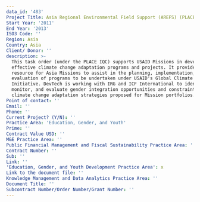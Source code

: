```yaml
---
data_id: '483'
Project Title: Asia Regional Environmental Field Support (AREFS) (PLACE IQC)
Start Year: '2011'
End Year: '2013'
ISO3 Code: ''
Region: Asia
Country: Asia
Client/ Donor: ''
description: >-
  This task order (under the PLACE IQC) supports USAID Missions in developing
  effective climate change adaptation programs and projects. It provides a
  resource for Asia Missions to assist in the planning, implementation, and
  evaluation of programs to be undertaken under USAID's Global Climate Change
  Initiative. DevTech is working with IRG and ICF International to identify,
  monitor, and evaluate gender integration opportunities and constraints in
  climate change adaptation strategies proposed for Mission portfolios.
Point of contact: ''
Email: ''
Phone: ''
Current Project? (Y/N): ''
Practice Area: 'Education, Gender, and Youth'
Prime: ''
Contract Value USD: ''
M&E Practice Area: ''
Public Financial Management and Fiscal Sustainability Practice Area: ''
Contract Number: ''
Sub: ''
Link: ''
'Education, Gender, and Youth Development Practice Area': x
Link to the document file: ''
Knowledge Management and Data Analytics Practice Area: ''
Document Title: ''
Subcontract Number/Order Number/Grant Number: ''
---
```


